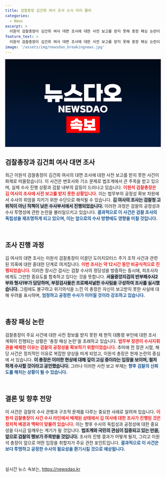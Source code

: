 ```yaml
---
title: 검찰총장 김건희 여사 조사 소식 미리 몰라
categories:
  - News
excerpt: >
  이원석 검찰총장이 김건희 여사 대면 조사에 대한 사전 보고를 받지 못해 총장 패싱 논란이 일고 있다. 반부패 수사팀은 김 여사를 비공식적으로 조사했으나, 총장은 수사 진행 상황을 전혀 알리지 않은 채 깊은 고심에 빠졌다.
feature_text: >
  이원석 검찰총장이 김건희 여사 대면 조사에 대한 사전 보고를 받지 못해 총장 패싱 논란이 일고 있다. 반부패 수사팀은 김 여사를 비공식적으로 조사했으나, 총장은 수사 진행 상황을 전혀 알리지 않은 채 깊은 고심에 빠졌다.
image: '/assets/img/newsdao_breakingnews.jpg'
---
```


<p><img src="/assets/img/newsdao_breakingnews.jpg" alt="koreaapp 속보" /></p>

<h2 data-ke-size="size26">검찰총장과 김건희 여사 대면 조사</h2>

<p data-ke-size="size16">최근 이원석 검찰총장이 김건희 여사의 대면 조사에 대한 사전 보고를 받지 못한 사건이 화제로 떠올랐습니다. 이 사건은 변호사와 기소 문제로 법조계에서 큰 주목을 받고 있으며, 실제 수사 진행 상황과 검찰 내부의 갈등이 드러나고 있습니다. <b><span style="color: #ee2323;">이원석 검찰총장은 김 여사의 조사에 사전 보고를 받지 못한 상황입니다.</span></b> 이는 법무부의 공정성 확보 차원에서 수사의 위엄을 지키기 위한 수단으로 해석될 수 있습니다. <b><span style="background-color: #21538527;">김 여사의 조사는 검찰청 고위직이 아닌 직책이 낮은 수사부서에서 진행되었습니다.</span></b> 이러한 과정은 검찰의 공정성과 수사 투명성에 관한 논란을 불러일으키고 있습니다. <b><span style="color: #1a5490;">결과적으로 이 사건은 검찰 조사의 독립성을 재조명하게 되고 있으며, 이는 앞으로의 수사 방향에도 영향을 미칠 것입니다.</span></b></p>

<p data-ke-size="size16">&nbsp;</p>

<h2 data-ke-size="size26">조사 진행 과정</h2>

<p data-ke-size="size16">김 여사의 대면 조사는 이원석 검찰총장이 이끌던 도이치모터스 주가 조작 사건과 관련된 의혹에 대한 중대한 단계로 여겨집니다. <b><span style="color: #ee2323;">이번 조사는 약 12시간 동안 비공식적으로 진행되었습니다.</span></b> 이러한 장시간 검사는 검찰 수사의 정당성을 방증하는 동시에, 피조사자에게도 그만한 중요도를 함축하고 있다는 것을 뜻합니다. <b><span style="background-color: #21538527;">서울중앙지검의 반부패수사2부와 형사1부가 담당하며, 부장검사들은 프로페셔널한 수사팀을 구성하여 조사를 실시했습니다.</span></b> 그럼에도 불구하고 위기의식을 느낀 이 총장은 자신이 보고받지 못한 사실에 대해 우려를 표시하며, <b><span style="color: #1a5490;">엄정하고 공정한 수사가 이어질 것이라 강조하고 있습니다.</span></b></p>

<p data-ke-size="size16">&nbsp;</p>

<h2 data-ke-size="size26">총장 패싱 논란</h2>

<p data-ke-size="size16">검찰총장이 주요 사건에 대한 사전 정보를 받지 못한 채 현직 대통령 부인에 대한 조사 계획이 진행되는 상황은 '총장 패싱 논란'을 초래하고 있습니다. <b><span style="color: #ee2323;">법무부 장관이 수사지휘권을 배제한 이유는 검찰의 공정성을 확보하기 위함이었습니다.</span></b> 추미애 전 장관 시절, 해당 사건은 정치적인 이유로 복잡한 양상을 띠게 되었고, 이원석 총장은 현재 논란의 중심에 서 있습니다. <b><span style="background-color: #21538527;">이 총장은 이러한 현상에 대해 깊이 고심 중이라는 입장을 보이며, 철저하게 수사할 것이라고 공언했습니다.</span></b> 그러나 이러한 사전 보고 부재는 <b><span style="color: #1a5490;">향후 검찰의 신뢰도를 해치는 상황이 될 수 있습니다.</span></b></p>

<p data-ke-size="size16">&nbsp;</p>

<h2 data-ke-size="size26">결론 및 향후 전망</h2>

<p data-ke-size="size16">이 사건은 검찰의 수사 관행과 구조적 문제를 다루는 중요한 사례로 알려져 있습니다. <b><span style="color: #ee2323;">이원석 검찰총장이 사건 수사 라인에서 배제된 상태에서 김 여사에 대한 조사가 진행된 것은 정치적 배경과 맥락이 맞물려 있습니다.</span></b> 이는 향후 수사의 독립성과 공정성에 대한 중요성을 다시금 일깨우는 계기가 될 것입니다. <b><span style="background-color: #21538527;">법조계와 국민의 관심이 집중되고 있는 만큼, 앞으로 검찰의 행보가 주목받을 것입니다.</span></b> 조사의 진행 결과가 어떻게 될지, 그리고 이원석 총장이 앞으로 어떤 입장을 취할지가 주요 관전 포인트입니다. <b><span style="color: #1a5490;">결과적으로 이 사건은 보다 투명하고 공정한 수사의 필요성을 환기시킬 것으로 예상됩니다.</span></b></p>

<p data-ke-size="size16">&nbsp;</p>
실시간 뉴스 속보는, <a href="https://newsdao.kr" rel="dofollow">https://newsdao.kr</a>


